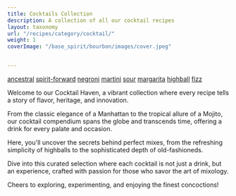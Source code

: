 ```yaml
---
title: Cocktails Collection
description: A collection of all our cocktail recipes
layout: taxonomy
url: "/recipes/category/cocktail/"
weight: 1
coverImage: "/base_spirit/bourbon/images/cover.jpeg"


---
```


<a href="/recipes/family/ancestral/" class="badge text-bg-info text-decoration-none">ancestral</a>
<a href="/recipes/family/spirit-forward/" class="badge text-bg-info text-decoration-none">spirit-forward</a>
<a href="/recipes/family/negroni/" class="badge text-bg-info text-decoration-none">negroni</a>
<a href="/recipes/family/martini/" class="badge text-bg-info text-decoration-none">martini</a>
<a href="/recipes/family/sour/" class="badge text-bg-info text-decoration-none">sour</a>
<a href="/recipes/family/margarita/" class="badge text-bg-info text-decoration-none">margarita</a>
<a href="/recipes/family/highball/" class="badge text-bg-info text-decoration-none">highball</a>
<a href="/recipes/family/fizz/" class="badge text-bg-info text-decoration-none">fizz</a>

Welcome to our Cocktail Haven, a vibrant collection where every recipe tells a story of flavor, heritage, and innovation. 

From the classic elegance of a Manhattan to the tropical allure of a Mojito, our cocktail compendium spans the globe and transcends time, offering a drink for every palate and occasion.

Here, you'll uncover the secrets behind perfect mixes, from the refreshing simplicity of highballs to the sophisticated depth of old-fashioneds. 

Dive into this curated selection where each cocktail is not just a drink, but an experience, crafted with passion for those who savor the art of mixology. 

Cheers to exploring, experimenting, and enjoying the finest concoctions!
